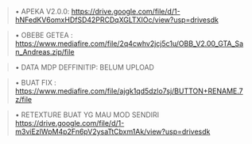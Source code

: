 >• APEKA V2.0.0:
> https://drive.google.com/file/d/1-hNFedKV6omxHDfSD42PRCDqXGLTXIOc/view?usp=drivesdk

>• OBEBE GETEA : 
https://www.mediafire.com/file/2q4cwhv2jcj5c1u/OBB_V2.00_GTA_San_Andreas.zip/file

>• DATA MDP DEFFINITIP: 
> BELUM UPLOAD

>• BUAT FIX : 
> https://www.mediafire.com/file/ajgk1qd5dzlo7sj/BUTTON+RENAME.7z/file

>• RETEXTURE BUAT YG MAU MOD SENDIRI
> https://drive.google.com/file/d/1-m3viEzIWpM4p2Fn6pV2ysaTtCbxm1Ak/view?usp=drivesdk
